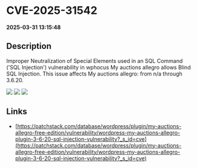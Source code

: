 # CVE-2025-31542

**2025-03-31 13:15:48**

## Description
Improper Neutralization of Special Elements used in an SQL Command ('SQL Injection') vulnerability in wphocus My auctions allegro allows Blind SQL Injection. This issue affects My auctions allegro: from n/a through 3.6.20.

![](https://img.shields.io/static/v1?label=Score&message=8.5&color=red)
![](https://img.shields.io/static/v1?label=Severity&message=HIGH&color=red)
![](https://img.shields.io/static/v1?label=CWE&message=SQL&color=green)

## Links
- [https://patchstack.com/database/wordpress/plugin/my-auctions-allegro-free-edition/vulnerability/wordpress-my-auctions-allegro-plugin-3-6-20-sql-injection-vulnerability?_s_id=cve](https://patchstack.com/database/wordpress/plugin/my-auctions-allegro-free-edition/vulnerability/wordpress-my-auctions-allegro-plugin-3-6-20-sql-injection-vulnerability?_s_id=cve)
